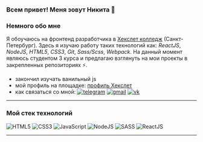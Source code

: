 ### Всем привет! Меня зовут Никита 👋

### Немного обо мне
Я обоучаюсь на фронтенд разработчика в [Хекслет колледж](https://hexly.ru/?ysclid=lp4f49i4am426656582) (Санкт-Петербург). Здесь я изучаю работу таких технологий как: *ReactJS*, *NodeJS*, *HTML5*, *CSS3*, *Git*, *Sass/Scss*, *Webpack*. На данный момент являюсь студентом 3 курса и предлагаю взглянуть на мои проекты в закрепленных репозиториях ⚡.

- закончил изучать ванильный js
- мой профиль на площадке: [профиль Хекслет](https://ru.hexlet.io/u/user-7373843896b69e80)
- как связаться со мной: [![telegram](https://raw.githubusercontent.com/Patrolavia/telegram-badge/8fe3382b3fd3a1c533ba270e608035a27e430c2e/chat.svg)](https://t.me/kozlovjr) [![gmail](https://camo.githubusercontent.com/b85b496514681cc3859dde3eecc40357ab690e1f01ed2990503537188d171f47/68747470733a2f2f696d672e736869656c64732e696f2f62616467652f2d4d61696c2d626c75653f7374796c653d666c6174266c6f676f3d476d61696c266c6f676f436f6c6f723d7768697465)](kozlov.nikita27.02.2002@gmail.com)   [![vk](https://img.shields.io/badge/вконтакте-%232E87FB.svg?&style=for-the-badge&logo=vk&logoColor=white)](https://vk.com/kozlovjr02)
___

### Мой стек технологий
![HTML5](https://img.shields.io/badge/HTML5-E34F26?style=for-the-badge&logo=html5&logoColor=white) ![CSS3](https://img.shields.io/badge/CSS3-1572B6?style=for-the-badge&logo=css3&logoColor=white) ![JavaScript](https://img.shields.io/badge/JavaScript-F7DF1E?style=for-the-badge&logo=JavaScript&logoColor=white) ![NodeJS](https://img.shields.io/badge/Node.js-43853D?style=for-the-badge&logo=node.js&logoColor=white) ![SASS](https://img.shields.io/badge/Sass-CC6699?style=for-the-badge&logo=sass&logoColor=white) ![ReactJS](https://img.shields.io/badge/React-20232A?style=for-the-badge&logo=react&logoColor=61DAFB)

____

<!--
**nikitakozlovjr/nikitakozlovjr** is a ✨ _special_ ✨ repository because its `README.md` (this file) appears on your GitHub profile.

Here are some ideas to get you started:

- 🔭 I’m currently working on ...
- 🌱 I’m currently learning ...
- 👯 I’m looking to collaborate on ...
- 🤔 I’m looking for help with ...
- 💬 Ask me about ...
- 📫 How to reach me: ...
- 😄 Pronouns: ...
- ⚡ Fun fact: ...
-->
